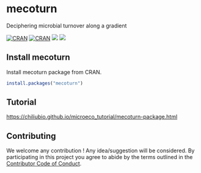 # mecoturn

Deciphering microbial turnover along a gradient

[![CRAN](https://www.r-pkg.org/badges/version/mecoturn)](https://cran.r-project.org/web/packages/mecoturn/index.html)
[![CRAN](https://cranlogs.r-pkg.org/badges/grand-total/mecoturn)](https://cran.r-project.org/web/packages/mecoturn/index.html)
![](https://img.shields.io/badge/Release-v0.1.0-blue.svg) ![](https://img.shields.io/badge/Test-v0.2.0-red.svg)

## Install mecoturn

Install mecoturn package from CRAN.

```r
install.packages("mecoturn")
```

## Tutorial

https://chiliubio.github.io/microeco_tutorial/mecoturn-package.html


## Contributing

We welcome any contribution \! 
Any idea/suggestion will be considered.
By participating in this project you agree to abide by the terms outlined in the [Contributor Code of Conduct](CONDUCT.md).
